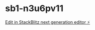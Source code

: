 # sb1-n3u6pv11

[Edit in StackBlitz next generation editor ⚡️](https://stackblitz.com/~/github.com/jasonxmert/sb1-n3u6pv11)